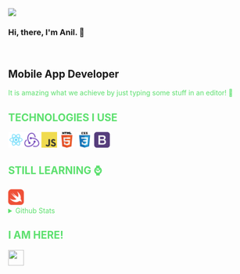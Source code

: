 <img src="https://media.giphy.com/media/G5eO2XaXAly5a/giphy.gif" align="center">

### Hi, there, I'm Anil. :santa: 
<br>

##  Mobile App Developer


<font color ="#5CE06E"> It is amazing what we achieve by just typing some stuff in an editor! :purple_heart:


## TECHNOLOGIES I USE 

<img height="32" width="32" src="https://raw.githubusercontent.com/github/explore/80688e429a7d4ef2fca1e82350fe8e3517d3494d/topics/react/react.png" /><img height="32" width="32" src="https://raw.githubusercontent.com/github/explore/80688e429a7d4ef2fca1e82350fe8e3517d3494d/topics/redux/redux.png" /> <img height="32" width="32" src="https://raw.githubusercontent.com/github/explore/80688e429a7d4ef2fca1e82350fe8e3517d3494d/topics/javascript/javascript.png" /> <img height="32" width="32" src="https://raw.githubusercontent.com/github/explore/80688e429a7d4ef2fca1e82350fe8e3517d3494d/topics/html/html.png" /> <img height="32" width="32" src="https://raw.githubusercontent.com/github/explore/80688e429a7d4ef2fca1e82350fe8e3517d3494d/topics/css/css.png" /> <img height="32" width="32" src="https://raw.githubusercontent.com/github/explore/80688e429a7d4ef2fca1e82350fe8e3517d3494d/topics/bootstrap/bootstrap.png" />



## STILL LEARNING :watch:

<img height="32" width="32" src="https://raw.githubusercontent.com/github/explore/80688e429a7d4ef2fca1e82350fe8e3517d3494d/topics/swift/swift.png" />



<details> 
<summary>  Github Stats</summary>
<img src="https://github-readme-stats.vercel.app/api/top-langs/?username=aniloncul&layout=compact">
</details> 


## I AM HERE! 
[<img height="32" width="32" src="https://unpkg.com/simple-icons@v7/icons/linkedin.svg" />][linkedin]

 [linkedin]: https://www.linkedin.com/in/anil-oncul-a5728ab4/
